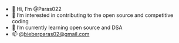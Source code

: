 - 👋 Hi, I’m @Paras022
- 👀 I’m interested in contributing to the open source and competitive coding 
- 🌱 I’m currently learning open source and DSA
- 📫 @bieberparas02@gmail.com

<!---
Paras022/Paras022 is a ✨ special ✨ repository because its `README.md` (this file) appears on your GitHub profile.
You can click the Preview link to take a look at your changes.
--->

